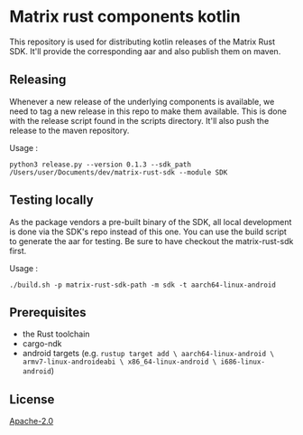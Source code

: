# Matrix rust components kotlin

This repository is used for distributing kotlin releases of the Matrix Rust SDK. It'll provide the corresponding aar and also publish them on maven.

## Releasing
Whenever a new release of the underlying components is available, we need to tag a new release in this repo to make them available. 
This is done with the release script found in the scripts directory. It'll also push the release to the maven repository.

Usage : 

`python3 release.py --version 0.1.3 --sdk_path /Users/user/Documents/dev/matrix-rust-sdk --module SDK`


## Testing locally
As the package vendors a pre-built binary of the SDK, all local development is done via the SDK's repo instead of this one.
You can use the build script to generate the aar for testing. Be sure to have checkout the matrix-rust-sdk first.

Usage :

`./build.sh -p matrix-rust-sdk-path -m sdk -t aarch64-linux-android`

## Prerequisites

* the Rust toolchain
* cargo-ndk
* android targets (e.g. `rustup target add \
  aarch64-linux-android \
  armv7-linux-androideabi \
  x86_64-linux-android \
  i686-linux-android`)


## License

[Apache-2.0](https://www.apache.org/licenses/LICENSE-2.0)
